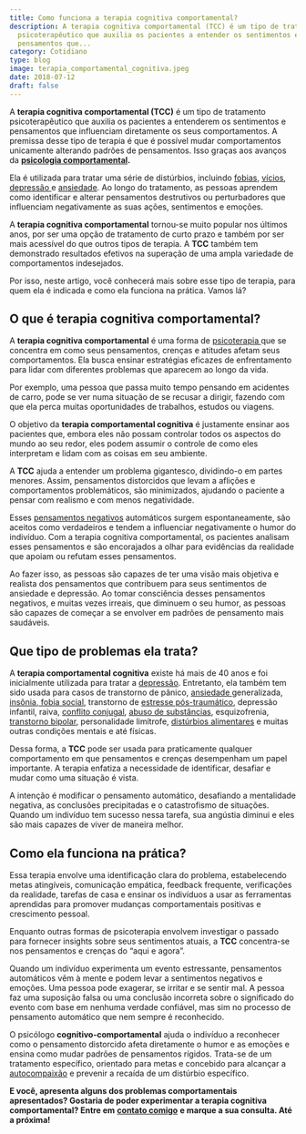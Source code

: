 ```yaml
---
title: Como funciona a terapia cognitiva comportamental?
description: A terapia cognitiva comportamental (TCC) é um tipo de tratamento
  psicoterapêutico que auxilia os pacientes a entender os sentimentos e
  pensamentos que...
category: Cotidiano
type: blog
image: terapia_comportamental_cognitiva.jpeg
date: 2018-07-12
draft: false
---
```


A **terapia cognitiva comportamental (TCC)** é um tipo de tratamento psicoterapêutico que auxilia os pacientes a entenderem os sentimentos e pensamentos que influenciam diretamente os seus comportamentos. A premissa desse tipo de terapia é que é possível mudar comportamentos unicamente alterando padrões de pensamentos. Isso graças aos avanços da **[psicologia comportamental](/).**

Ela é utilizada para tratar uma série de distúrbios, incluindo [fobias](https://yuribusin.com.br/como-e-desenvolvida-uma-fobia/), [vícios](https://yuribusin.com.br/como-um-psicologo-pode-ajudar-a-parar-de-fumar/), [depressão ](https://yuribusin.com.br/8-sintomas-de-depressao-que-voce-precisa-reconhecer/)e [ansiedade](https://yuribusin.com.br/ansiedade-sem-remedios/). Ao longo do tratamento, as pessoas aprendem como identificar e alterar pensamentos destrutivos ou perturbadores que influenciam negativamente as suas ações, sentimentos e emoções.

A **terapia cognitiva comportamental** tornou-se muito popular nos últimos anos, por ser uma opção de tratamento de curto prazo e também por ser mais acessível do que outros tipos de terapia. A **TCC** também tem demonstrado resultados efetivos na superação de uma ampla variedade de comportamentos indesejados.

Por isso, neste artigo, você conhecerá mais sobre esse tipo de terapia, para quem ela é indicada e como ela funciona na prática. Vamos lá?

## **O que é terapia cognitiva comportamental?**

A **terapia cognitiva comportamental** é uma forma de [psicoterapia ](https://yuribusin.com.br/quanto-tempo-dura-psicoterapia/)que se concentra em como seus pensamentos, crenças e atitudes afetam seus comportamentos. Ela busca ensinar estratégias eficazes de enfrentamento para lidar com diferentes problemas que aparecem ao longo da vida.

Por exemplo, uma pessoa que passa muito tempo pensando em acidentes de carro, pode se ver numa situação de se recusar a dirigir, fazendo com que ela perca muitas oportunidades de trabalhos, estudos ou viagens.

O objetivo da **terapia comportamental cognitiva** é justamente ensinar aos pacientes que, embora eles não possam controlar todos os aspectos do mundo ao seu redor, eles podem assumir o controle de como eles interpretam e lidam com as coisas em seu ambiente.

A **TCC** ajuda a entender um problema gigantesco, dividindo-o em partes menores. Assim, pensamentos distorcidos que levam a aflições e comportamentos problemáticos, são minimizados, ajudando o paciente a pensar com realismo e com menos negatividade.

Esses [pensamentos negativos](https://yuribusin.com.br/como-se-livrar-de-pensamentos-negativos/) automáticos surgem espontaneamente, são aceitos como verdadeiros e tendem a influenciar negativamente o humor do indivíduo. Com a terapia cognitiva comportamental, os pacientes analisam esses pensamentos e são encorajados a olhar para evidências da realidade que apoiam ou refutam esses pensamentos.

Ao fazer isso, as pessoas são capazes de ter uma visão mais objetiva e realista dos pensamentos que contribuem para seus sentimentos de ansiedade e depressão. Ao tomar consciência desses pensamentos negativos, e muitas vezes irreais, que diminuem o seu humor, as pessoas são capazes de começar a se envolver em padrões de pensamento mais saudáveis.

## **Que tipo de problemas ela trata?**

A **terapia comportamental cognitiva** existe há mais de 40 anos e foi inicialmente utilizada para tratar a [depressão](https://yuribusin.com.br/tristeza-ou-depressao-como-diferenciar-uma-da-outra/). Entretanto, ela também tem sido usada para casos de transtorno de pânico, [ansiedade ](https://yuribusin.com.br/terapia-para-ansiedade/)generalizada, [insônia](https://yuribusin.com.br/por-que-uma-pessoa-com-insonia-deve-procurar-um-psicologo/),[ fobia social](https://yuribusin.com.br/como-conversar-com-estranhos-e-superar-a-fobia-social/), transtorno de [estresse pós-traumático](https://yuribusin.com.br/estresse-pos-traumatico/), depressão infantil, raiva, [conflito conjugal](https://yuribusin.com.br/5-dicas-para-vencer-a-inseguranca-no-relacionamento/), [abuso de substâncias](https://yuribusin.com.br/psicologo-no-tratamento-da-dependencia-quimica/), esquizofrenia, [transtorno bipolar](https://yuribusin.com.br/o-que-e-uma-pessoa-bipolar-e-como-saber-se-sofro-desse-mal/), personalidade limítrofe, [distúrbios alimentares](https://yuribusin.com.br/como-lidar-com-a-compulsao-alimentar/) e muitas outras condições mentais e até físicas.

Dessa forma, a **TCC** pode ser usada para praticamente qualquer comportamento em que pensamentos e crenças desempenham um papel importante. A terapia enfatiza a necessidade de identificar, desafiar e mudar como uma situação é vista.

A intenção é modificar o pensamento automático, desafiando a mentalidade negativa, as conclusões precipitadas e o catastrofismo de situações. Quando um indivíduo tem sucesso nessa tarefa, sua angústia diminui e eles são mais capazes de viver de maneira melhor.

## **Como ela funciona na prática?**

Essa terapia envolve uma identificação clara do problema, estabelecendo metas atingíveis, comunicação empática, feedback frequente, verificações da realidade, tarefas de casa e ensinar os indivíduos a usar as ferramentas aprendidas para promover mudanças comportamentais positivas e crescimento pessoal.

Enquanto outras formas de psicoterapia envolvem investigar o passado para fornecer insights sobre seus sentimentos atuais, a **TCC** concentra-se nos pensamentos e crenças do “aqui e agora”.

Quando um indivíduo experimenta um evento estressante, pensamentos automáticos vêm à mente e podem levar a sentimentos negativos e emoções. Uma pessoa pode exagerar, se irritar e se sentir mal. A pessoa faz uma suposição falsa ou uma conclusão incorreta sobre o significado do evento com base em nenhuma verdade confiável, mas sim no processo de pensamento automático que nem sempre é reconhecido.

O psicólogo **cognitivo-comportamental** ajuda o indivíduo a reconhecer como o pensamento distorcido afeta diretamente o humor e as emoções e ensina como mudar padrões de pensamentos rígidos. Trata-se de um tratamento específico, orientado para metas e concebido para alcançar a [autocompaixão](https://autocompaixao.wordpress.com/sobre/) e prevenir a recaída de um distúrbio específico.

**E você, apresenta alguns dos problemas comportamentais apresentados? Gostaria de poder experimentar a terapia cognitiva comportamental? Entre em** **[contato comigo](/contato/)** **e marque a sua consulta. Até a próxima!**
